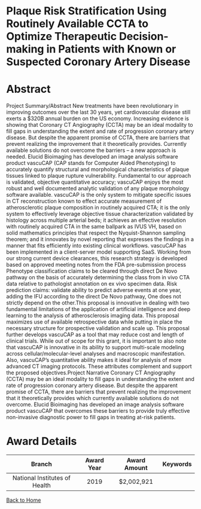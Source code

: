 
Plaque Risk Stratification Using Routinely Available CCTA to Optimize Therapeutic Decision-making in Patients with Known or Suspected Coronary Artery Disease
=============================================================================================================================================================

# Abstract


Project Summary/Abstract
New treatments have been revolutionary in improving outcomes over the last 30 years, yet cardiovascular
disease still exerts a $320B annual burden on the US economy. Increasing evidence is showing that Coronary
CT Angiography (CCTA) may be an ideal modality to fill gaps in understanding the extent and rate of
progression coronary artery disease. But despite the apparent promise of CCTA, there are barriers that
prevent realizing the improvement that it theoretically provides. Currently available solutions do not overcome
the barriers – a new approach is needed.
Elucid Bioimaging has developed an image analysis software product vascuCAP (CAP stands for Computer
Aided Phenotyping) to accurately quantify structural and morphological characteristics of plaque tissues linked
to plaque rupture vulnerability. Fundamental to our approach is validated, objective quantitative accuracy;
vascuCAP enjoys the most robust and well documented analytic validation of any plaque morphology software
available. vascuCAP is the only system to mitigate specific issues in CT reconstruction known to effect
accurate measurement of atherosclerotic plaque composition in routinely acquired CTA; it is the only system to
effectively leverage objective tissue characterization validated by histology across multiple arterial beds; it
achieves an effective resolution with routinely acquired CTA in the same ballpark as IVUS VH, based on solid
mathematics principles that respect the Nyquist-Shannon sampling theorem; and it innovates by novel
reporting that expresses the findings in a manner that fits efficiently into existing clinical workflows. vascuCAP
has been implemented in a client-server model supporting SaaS.
Working from our strong current device clearances, this research strategy is developed based on approved
meeting notes from the FDA pre-submission process Phenotype classification claims to be cleared through
direct De Novo pathway on the basis of accurately determining the class from in vivo CTA data relative to
pathologist annotation on ex vivo specimen data. Risk prediction claims: validate ability to predict adverse
events at one year, adding the IFU according to the direct De Novo pathway, One does not strictly depend on
the other.This proposal is innovative in dealing with two fundamental limitations of the application of artificial
intelligence and deep learning to the analysis of atherosclerosis imaging data. This proposal maximizes use of
available retrospective data while putting in place the necessary structure for prospective validation and scale
up. This proposal further develops vascuCAP as a tool that may reduce cost and length of clinical trials.
While out of scope for this grant, it is important to also note that vascuCAP is innovative in its ability to support
multi-scale modeling across cellular/molecular-level analyses and macroscopic manifestation. Also,
vascuCAP’s quantitative ability makes it ideal for analysis of more advanced CT imaging protocols. These
attributes complement and support the proposed objectives.Project Narrative
Coronary CT Angiography (CCTA) may be an ideal modality to fill gaps in understanding the extent and rate of
progression coronary artery disease. But despite the apparent promise of CCTA, there are barriers that
prevent realizing the improvement that it theoretically provides which currently available solutions do not
overcome. Elucid Bioimaging has developed an image analysis software product vascuCAP that overcomes
these barriers to provide truly effective non-invasive diagnostic power to fill gaps in treating at-risk patients.  

# Award Details

|Branch|Award Year|Award Amount|Keywords|
| :---: | :---: | :---: | :---: |
|National Institutes of Health|2019|$2,002,921||
  
  


[Back to Home](https://github.com/chrischow/dod_sbir_awards/Reports/JH/#2550)